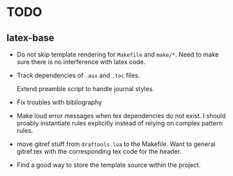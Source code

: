 TODO
====

## latex-base

* Do not skip template rendering for `Makefile` and `make/*`. Need to make sure
  there is no interference with latex code.

* Track dependencies of `.aux` and `.toc` files.

  Extend preamble script to handle journal styles.

* Fix troubles with bibliography

* Make loud error messages when tex dependencies do not exist. I should proably
  instantiate rules explicitly instead of relying on complex pattern rules.

* move gitref stuff from `draftools.lua` to the Makefile. Want to general gitref.tex with
  the corresponding tex code for the header.

* Find a good way to store the template source within the project.

